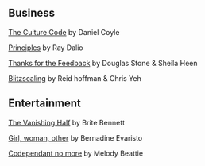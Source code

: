 ## Business 

[The Culture Code](https://www.amazon.com/Culture-Code-Secrets-Highly-Successful/dp/0525492461) by Daniel Coyle

[Principles](https://www.amazon.com/Principles-Life-Work-Ray-Dalio/dp/1501124021) by Ray Dalio 

[Thanks for the Feedback](https://www.amazon.com/Thanks-Feedback-Science-Receiving-Well/dp/0670014664) by Douglas Stone & Sheila Heen

[Blitzscaling](https://www.amazon.com/Blitzscaling-Lightning-Fast-Building-Massively-Companies/dp/1524761419/) by Reid hoffman & Chris Yeh

## Entertainment 

[The Vanishing Half](https://www.amazon.com/Vanishing-Half-Novel-Brit-Bennett/dp/0525536299) by Brite Bennett

[Girl, woman, other](https://www.amazon.com/Girl-Woman-Other-Bernardine-Evaristo/dp/0241364906) by Bernadine Evaristo

[Codependant no more](https://www.amazon.com/Codependent-No-More-Controlling-Yourself/dp/0894864025) by Melody Beattie


